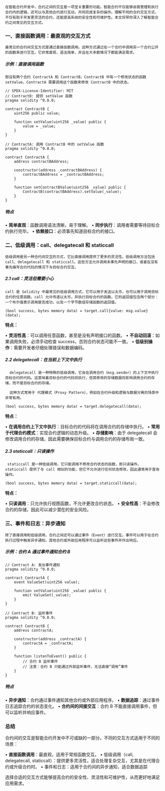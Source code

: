 	在智能合约开发中，合约之间的交互是一项至关重要的功能。智能合约不仅能够自我管理和执行合约内的逻辑，还可以与其他合约进行互动，共同完成复杂的操作。理解不同的合约交互方式，不仅有助于开发更灵活的合约，还能提高系统的安全性和可维护性。本文将带你深入了解智能合约之间常见的交互方式。

### **一、直接函数调用：最直观的交互方式**

	最常见的合约间交互方式是通过直接函数调用。这种方式通过在一个合约中调用另一个合约公开的函数来进行交互。它非常直观，语法简单，并且在大多数情况下都能满足需求。

##### **示例：直接调用函数**

	假设有两个合约 ContractA 和 ContractB，ContractB 中有一个修改状态的函数 setValue，ContractA 需要调用这个函数来修改 ContractB 中的状态。

```
// SPDX-License-Identifier: MIT
// ContractB: 提供 setValue 函数
pragma solidity ^0.8.0;

contract ContractB {
    uint256 public value;

    function setValue(uint256 _value) public {
        value = _value;
    }
}

// ContractA: 调用 ContractB 中的 setValue 函数
pragma solidity ^0.8.0;

contract ContractA {
    address contractBAddress;

    constructor(address _contractBAddress) {
        contractBAddress = _contractBAddress;
    }

    function setContractBValue(uint256 _value) public {
        ContractB(contractBAddress).setValue(_value);
    }
}
```

##### **特点**

   • **简单直观**：函数调用语法清晰，易于理解。
   • **同步执行**：调用者需要等待目标合约执行完毕。
   • **依赖接口**：必须事先知道目标合约的接口。

### **二、低级调用：call、delegatecall 和 staticcall**

	低级调用是另一种合约间交互的方式，它比直接调用提供了更多的灵活性。低级调用方法包括 call、delegatecall 和 staticcall。这些方法允许调用未事先声明的接口，或者在没有事先编写合约代码的情况下与目标合约交互。

##### **2.1 call：灵活但需要小心**
	call 是 Solidity 中最常见的低级调用方式，它可以用于发送以太币，也可以用于调用目标合约的任意函数。call 允许传递以太币，并执行目标合约的函数。它的返回值包含两个部分：一个布尔值表示调用是否成功，以及一个字节数组存储函数的返回值。

```
(bool success, bytes memory data) = target.call{value: msg.value}(data);
```

**特点：**

   • **灵活性高**：可以调用任意函数，甚至是没有声明接口的函数。
   • **不自动回滚**：如果调用失败，必须手动检查 success，否则合约状态可能不一致。
   • **低级别操作**：需要开发者仔细处理错误和数据编码。

##### **2.2 delegatecall：在当前上下文中执行**
	  delegatecall 是一种特殊的低级调用，它会在调用合约（msg.sender）的上下文中执行目标合约的代码。这意味着目标合约的代码将执行，但其修改的存储数据将影响调用合约的存储，而不是目标合约的存储。

	  这种方式常用于 代理模式（Proxy Pattern），例如在合约升级和逻辑与数据分离的场景中非常有用。

```
(bool success, bytes memory data) = target.delegatecall(data);
```

**特点：**

   • **在调用合约上下文中执行**：目标合约的代码将在调用合约的存储中执行。
   • **常用于代理合约模式**：实现合约逻辑的动态升级。
   • **存储影响**：由于 delegatecall 会修改调用合约的存储，因此需要确保目标合约与调用合约的存储布局一致。

##### **2.3 staticcall：只读操作**
	 staticcall 是一种低级调用，它只能调用不修改合约状态的函数，即只读操作。staticcall 提供了与 call 相似的功能，但它不允许进行任何状态修改，因此通常用于查询操作。

```
(bool success, bytes memory data) = target.staticcall(data);
```

**特点：**

   • **只读调用**：只允许执行视图函数，不允许更改合约状态。
   • **安全性高**：不会修改合约的存储，因此可以减少潜在的安全风险。

### **三、事件和日志：异步通知**

	除了直接调用和低级调用，合约之间还可以通过事件（Event）进行交互。事件可以用于在合约执行过程中触发异步通知，其他合约或外部应用程序可以监听这些事件并作出响应。
##### **示例：合约 A 通过事件通知合约 B**

```
// Contract A: 发出事件通知
pragma solidity ^0.8.0;

contract ContractA {
    event ValueSet(uint256 value);

    function setValue(uint256 _value) public {
        emit ValueSet(_value);
    }
}

// Contract B: 监听事件
pragma solidity ^0.8.0;

contract ContractB {
    address contractA;

    constructor(address _contractA) {
        contractA = _contractA;
    }

    function listenToEvent() public {
        // 合约 B 监听事件
        // 注意：合约 B 只能通过外部监听事件，无法直接“调用”事件
    }
}
```

##### **特点**

   • **异步通知**：合约通过事件通知其他合约或外部应用程序。
   • **数据追踪**：通过事件日志追踪合约的状态变化。
   • **合约间的间接交互**：合约 B 不能直接调用事件，但可以监听并响应事件。

### **总结**

   合约间的交互是智能合约开发中不可或缺的一部分。不同的交互方式适用于不同的场景：

   • **直接函数调用**：最直观，适用于常规函数交互。
   • 低级调用（call, delegatecall, staticcall）：提供更多灵活性，适合处理复杂交互，尤其是在代理合约或升级合约时。
   • 事件和日志：适用于合约间的异步通知，适合数据追踪

选择合适的交互方式能够提高合约的安全性、灵活性和可维护性，从而更好地满足应用需求。
